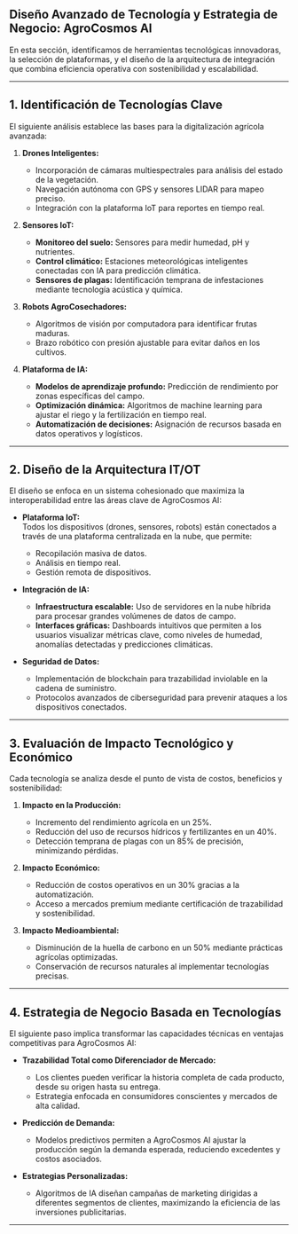 ## **Diseño Avanzado de Tecnología y Estrategia de Negocio: AgroCosmos AI**

En esta sección, identificamos de herramientas tecnológicas innovadoras, la selección de plataformas, y el diseño de la arquitectura de integración que combina eficiencia operativa con sostenibilidad y escalabilidad.

---

## **1. Identificación de Tecnologías Clave**  

El siguiente análisis establece las bases para la digitalización agrícola avanzada:  
1. **Drones Inteligentes:**  
   - Incorporación de cámaras multiespectrales para análisis del estado de la vegetación.  
   - Navegación autónoma con GPS y sensores LIDAR para mapeo preciso.  
   - Integración con la plataforma IoT para reportes en tiempo real.  

2. **Sensores IoT:**  
   - **Monitoreo del suelo:** Sensores para medir humedad, pH y nutrientes.  
   - **Control climático:** Estaciones meteorológicas inteligentes conectadas con IA para predicción climática.  
   - **Sensores de plagas:** Identificación temprana de infestaciones mediante tecnología acústica y química.  

3. **Robots AgroCosechadores:**  
   - Algoritmos de visión por computadora para identificar frutas maduras.  
   - Brazo robótico con presión ajustable para evitar daños en los cultivos.  

4. **Plataforma de IA:**  
   - **Modelos de aprendizaje profundo:** Predicción de rendimiento por zonas específicas del campo.  
   - **Optimización dinámica:** Algoritmos de machine learning para ajustar el riego y la fertilización en tiempo real.  
   - **Automatización de decisiones:** Asignación de recursos basada en datos operativos y logísticos.  

---

## **2. Diseño de la Arquitectura IT/OT**  

El diseño se enfoca en un sistema cohesionado que maximiza la interoperabilidad entre las áreas clave de AgroCosmos AI:  

- **Plataforma IoT:**  
  Todos los dispositivos (drones, sensores, robots) están conectados a través de una plataforma centralizada en la nube, que permite:  
    - Recopilación masiva de datos.  
    - Análisis en tiempo real.  
    - Gestión remota de dispositivos.  

- **Integración de IA:**  
  - **Infraestructura escalable:** Uso de servidores en la nube híbrida para procesar grandes volúmenes de datos de campo.  
  - **Interfaces gráficas:** Dashboards intuitivos que permiten a los usuarios visualizar métricas clave, como niveles de humedad, anomalías detectadas y predicciones climáticas.  

- **Seguridad de Datos:**  
  - Implementación de blockchain para trazabilidad inviolable en la cadena de suministro.  
  - Protocolos avanzados de ciberseguridad para prevenir ataques a los dispositivos conectados.  

---

## **3. Evaluación de Impacto Tecnológico y Económico**  

Cada tecnología se analiza desde el punto de vista de costos, beneficios y sostenibilidad:  

1. **Impacto en la Producción:**  
   - Incremento del rendimiento agrícola en un 25%.  
   - Reducción del uso de recursos hídricos y fertilizantes en un 40%.  
   - Detección temprana de plagas con un 85% de precisión, minimizando pérdidas.  

2. **Impacto Económico:**  
   - Reducción de costos operativos en un 30% gracias a la automatización.  
   - Acceso a mercados premium mediante certificación de trazabilidad y sostenibilidad.  

3. **Impacto Medioambiental:**  
   - Disminución de la huella de carbono en un 50% mediante prácticas agrícolas optimizadas.  
   - Conservación de recursos naturales al implementar tecnologías precisas.  

---

## **4. Estrategia de Negocio Basada en Tecnologías**  

El siguiente paso implica transformar las capacidades técnicas en ventajas competitivas para AgroCosmos AI:  

- **Trazabilidad Total como Diferenciador de Mercado:**  
  - Los clientes pueden verificar la historia completa de cada producto, desde su origen hasta su entrega.  
  - Estrategia enfocada en consumidores conscientes y mercados de alta calidad.  

- **Predicción de Demanda:**  
  - Modelos predictivos permiten a AgroCosmos AI ajustar la producción según la demanda esperada, reduciendo excedentes y costos asociados.  

- **Estrategias Personalizadas:**  
  - Algoritmos de IA diseñan campañas de marketing dirigidas a diferentes segmentos de clientes, maximizando la eficiencia de las inversiones publicitarias.  

---
